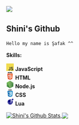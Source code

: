 ![](https://cdn.discordapp.com/attachments/769531308769804318/812630322599559198/github2.png)


## Shini's Github

```css
Hello my name is Şafak ^^
```
 
**Skills:**  

<code><img height="20" src="https://raw.githubusercontent.com/github/explore/80688e429a7d4ef2fca1e82350fe8e3517d3494d/topics/javascript/javascript.png"></code> **JavaScript**<br> 
<code><img height="20" src="https://raw.githubusercontent.com/github/explore/5c058a388828bb5fde0bcafd4bc867b5bb3f26f3/topics/html/html.png"></code> **HTML** <br>
<code><img height="20" src="https://raw.githubusercontent.com/github/explore/80688e429a7d4ef2fca1e82350fe8e3517d3494d/topics/nodejs/nodejs.png"></code> **Node.js** <br>
<code><img height="20" src="https://raw.githubusercontent.com/github/explore/80688e429a7d4ef2fca1e82350fe8e3517d3494d/topics/css/css.png"></code> **CSS**<br>
<code><img height="20" src="https://raw.githubusercontent.com/github/explore/80688e429a7d4ef2fca1e82350fe8e3517d3494d/topics/lua/lua.png"></code> **Lua**<br>


<a href="https://github.com/ShiniTheDev">
  <img align="center" src="https://github-readme-stats.anuraghazra1.vercel.app/api?username=ShiniTheDev&show_icons=true&include_all_commits=true&theme=material-palenight" alt="Shini's Github Stats" />
</a>
<a href="https://instagram.com/justsayshini/">
  <!-- Change the `github-readme-stats.anuraghazra1.vercel.app` to `github-readme-stats.vercel.app`  -->
  <img align="center" src="https://github-readme-stats.anuraghazra1.vercel.app/api/top-langs/?username=ShiniTheDevr&layout=compact&theme=material-palenight" />
</a> 

